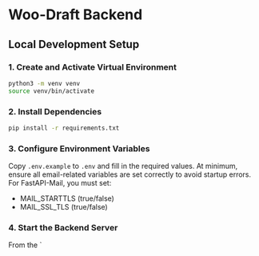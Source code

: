 # Woo-Draft Backend

## Local Development Setup

### 1. Create and Activate Virtual Environment
```bash
python3 -m venv venv
source venv/bin/activate
```

### 2. Install Dependencies
```bash
pip install -r requirements.txt
```

### 3. Configure Environment Variables
Copy `.env.example` to `.env` and fill in the required values. At minimum, ensure all email-related variables are set correctly to avoid startup errors. For FastAPI-Mail, you must set:
- MAIL_STARTTLS (true/false)
- MAIL_SSL_TLS (true/false)

### 4. Start the Backend Server
From the `